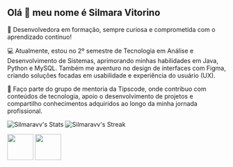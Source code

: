 ## Olá 👋 meu nome é Silmara Vitorino

🌟 Desenvolvedora em formação, sempre curiosa e comprometida com o aprendizado contínuo!

💻 Atualmente, estou no 2º semestre de Tecnologia em Análise e Desenvolvimento de Sistemas, aprimorando minhas habilidades em Java, Python e MySQL. Também me aventuro no design de interfaces com Figma, criando soluções focadas em usabilidade e experiência do usuário (UX).

🚀 Faço parte do grupo de mentoria da Tipscode, onde contribuo com conteúdos de tecnologia, apoio o desenvolvimento de projetos e compartilho conhecimentos adquiridos ao longo da minha jornada profissional.

![Silmaravv's Stats](https://github-readme-stats.vercel.app/api?username=Silmaravv&theme=tokyonight&show_icons=true&hide_border=false&count_private=true)
![Silmaravv's Streak](https://github-readme-streak-stats.herokuapp.com/?user=Silmaravv&theme=tokyonight&hide_border=false)

<div>
  <img src="https://cdn.jsdelivr.net/gh/devicons/devicon@latest/icons/java/java-original-wordmark.svg"style="width: 60px; height: 60px;" />   
  <img src="https://cdn.jsdelivr.net/gh/devicons/devicon@latest/icons/python/python-original-wordmark.svg"style="width: 60px; height: 60px;" />   
</div>

